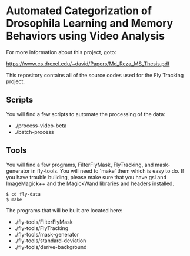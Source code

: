 Automated Categorization of Drosophila Learning and Memory Behaviors using Video Analysis
=========================================================================================

For more information about this project, goto:

https://www.cs.drexel.edu/~david/Papers/Md_Reza_MS_Thesis.pdf

This repository contains all of the source codes used for the Fly Tracking project.

Scripts
-------

You will find a few scripts to automate the processing of the data:

* ./process-video-beta
* ./batch-process


Tools
-----

You will find a few programs, FilterFlyMask, FlyTracking, and mask-generator
in fly-tools. You will need to 'make' them which is easy to do. If you have
trouble building, please make sure that you have gsl and ImageMagick++ and
the MagickWand libraries and headers installed.

	$ cd fly-data
	$ make

The programs that will be built are located here:

* ./fly-tools/FilterFlyMask
* ./fly-tools/FlyTracking
* ./fly-tools/mask-generator
* ./fly-tools/standard-deviation
* ./fly-tools/derive-background
